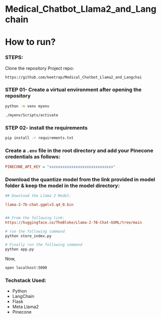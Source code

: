 # Medical_Chatbot_Llama2_and_Langchain

# How to run?
### STEPS:

Clone the repository
Project repo:
```bash
https://github.com/keetrap/Medical_Chatbot_Llama2_and_Langchai
```

### STEP 01- Create a virtual environment after opening the repository

```bash
python -m venv myenv
```

```bash
./myenv/Scripts/activate 
```

### STEP 02- install the requirements
```bash
pip install -r requirements.txt
```


### Create a `.env` file in the root directory and add your Pinecone credentials as follows:

```ini
PINECONE_API_KEY = "xxxxxxxxxxxxxxxxxxxxxxxxxxxxx"
```


### Download the quantize model from the link provided in model folder & keep the model in the model directory:

```ini
## Download the Llama 2 Model:

llama-2-7b-chat.ggmlv3.q4_0.bin


## From the following link:
https://huggingface.co/TheBloke/Llama-2-7B-Chat-GGML/tree/main
```

```bash
# run the following command
python store_index.py
```

```bash
# Finally run the following command
python app.py
```

Now,
```bash
open localhost:5000
```


### Techstack Used:

- Python
- LangChain
- Flask
- Meta Llama2
- Pinecone
